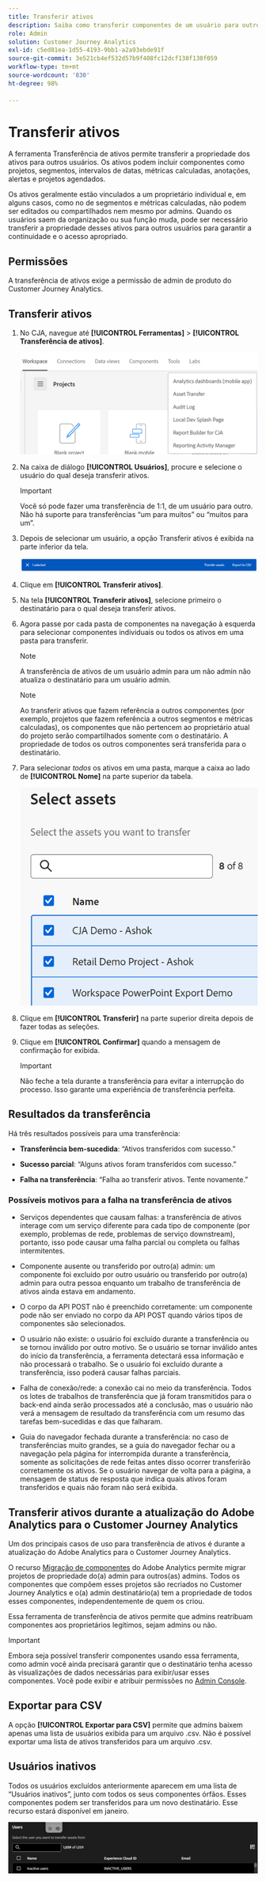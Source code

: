 ```yaml
---
title: Transferir ativos
description: Saiba como transferir componentes de um usuário para outro
role: Admin
solution: Customer Journey Analytics
exl-id: c5ed81ea-1d55-4193-9bb1-a2a93ebde91f
source-git-commit: 3e521cb4ef532d57b9f408fc12dcf138f130f059
workflow-type: tm+mt
source-wordcount: '830'
ht-degree: 98%

---
```


# Transferir ativos

A ferramenta Transferência de ativos permite transferir a propriedade dos ativos para outros usuários. Os ativos podem incluir componentes como projetos, segmentos, intervalos de datas, métricas calculadas, anotações, alertas e projetos agendados.

Os ativos geralmente estão vinculados a um proprietário individual e, em alguns casos, como no de segmentos e métricas calculadas, não podem ser editados ou compartilhados nem mesmo por admins. Quando os usuários saem da organização ou sua função muda, pode ser necessário transferir a propriedade desses ativos para outros usuários para garantir a continuidade e o acesso apropriado.

## Permissões

A transferência de ativos exige a permissão de admin de produto do Customer Journey Analytics.

## Transferir ativos

1. No CJA, navegue até **[!UICONTROL Ferramentas]** > **[!UICONTROL Transferência de ativos]**.

   ![Item de menu de transferência de ativos](/help/tools/asset-transfer/assets/asset-transfer.png)

1. Na caixa de diálogo **[!UICONTROL Usuários]**, procure e selecione o usuário do qual deseja transferir ativos.

   >[!IMPORTANT]
   >
   >Você só pode fazer uma transferência de 1:1, de um usuário para outro. Não há suporte para transferências “um para muitos” ou “muitos para um”.


1. Depois de selecionar um usuário, a opção Transferir ativos é exibida na parte inferior da tela.

   ![Opção de menu Transferir ativos](/help/tools/asset-transfer/assets/after-selection.png)

1. Clique em **[!UICONTROL Transferir ativos]**.

1. Na tela **[!UICONTROL Transferir ativos]**, selecione primeiro o destinatário para o qual deseja transferir ativos.

1. Agora passe por cada pasta de componentes na navegação à esquerda para selecionar componentes individuais ou todos os ativos em uma pasta para transferir.

   >[!NOTE]
   >
   >A transferência de ativos de um usuário admin para um não admin não atualiza o destinatário para um usuário admin.


   >[!NOTE]
   >
   >    Ao transferir ativos que fazem referência a outros componentes (por exemplo, projetos que fazem referência a outros segmentos e métricas calculadas), os componentes que não pertencem ao proprietário atual do projeto serão compartilhados somente com o destinatário. A propriedade de todos os outros componentes será transferida para o destinatário.

1. Para selecionar _todos_ os ativos em uma pasta, marque a caixa ao lado de **[!UICONTROL Nome]** na parte superior da tabela.

   ![selecione os ativos a serem transferidos](/help/tools/asset-transfer/assets/select-assets.png)

1. Clique em **[!UICONTROL Transferir]** na parte superior direita depois de fazer todas as seleções.

1. Clique em **[!UICONTROL Confirmar]** quando a mensagem de confirmação for exibida.

   >[!IMPORTANT]
   >
   >Não feche a tela durante a transferência para evitar a interrupção do processo. Isso garante uma experiência de transferência perfeita.

## Resultados da transferência

Há três resultados possíveis para uma transferência:

- **Transferência bem-sucedida**: “Ativos transferidos com sucesso.”

- **Sucesso parcial**: “Alguns ativos foram transferidos com sucesso.”

- **Falha na transferência**: “Falha ao transferir ativos. Tente novamente.”

### Possíveis motivos para a falha na transferência de ativos

- Serviços dependentes que causam falhas: a transferência de ativos interage com um serviço diferente para cada tipo de componente (por exemplo, problemas de rede, problemas de serviço downstream), portanto, isso pode causar uma falha parcial ou completa ou falhas intermitentes.

- Componente ausente ou transferido por outro(a) admin: um componente foi excluído por outro usuário ou transferido por outro(a) admin para outra pessoa enquanto um trabalho de transferência de ativos ainda estava em andamento.

- O corpo da API POST não é preenchido corretamente: um componente pode não ser enviado no corpo da API POST quando vários tipos de componentes são selecionados.

- O usuário não existe: o usuário foi excluído durante a transferência ou se tornou inválido por outro motivo. Se o usuário se tornar inválido antes do início da transferência, a ferramenta detectará essa informação e não processará o trabalho. Se o usuário foi excluído durante a transferência, isso poderá causar falhas parciais.

- Falha de conexão/rede: a conexão cai no meio da transferência. Todos os lotes de trabalhos de transferência que já foram transmitidos para o back-end ainda serão processados até a conclusão, mas o usuário não verá a mensagem de resultado da transferência com um resumo das tarefas bem-sucedidas e das que falharam.

- Guia do navegador fechada durante a transferência: no caso de transferências muito grandes, se a guia do navegador fechar ou a navegação pela página for interrompida durante a transferência, somente as solicitações de rede feitas antes disso ocorrer transferirão corretamente os ativos. Se o usuário navegar de volta para a página, a mensagem de status de resposta que indica quais ativos foram transferidos e quais não foram não será exibida.

## Transferir ativos durante a atualização do Adobe Analytics para o Customer Journey Analytics

Um dos principais casos de uso para transferência de ativos é durante a atualização do Adobe Analytics para o Customer Journey Analytics.

O recurso [Migração de componentes](https://experienceleague.adobe.com/pt-br/docs/analytics/admin/admin-tools/component-migration/component-migration) do Adobe Analytics permite migrar projetos de propriedade do(a) admin para outros(as) admins. Todos os componentes que compõem esses projetos são recriados no Customer Journey Analytics e o(a) admin destinatário(a) tem a propriedade de todos esses componentes, independentemente de quem os criou.

Essa ferramenta de transferência de ativos permite que admins reatribuam componentes aos proprietários legítimos, sejam admins ou não.

>[!IMPORTANT]
>
>Embora seja possível transferir componentes usando essa ferramenta, como admin você ainda precisará garantir que o destinatário tenha acesso às visualizações de dados necessárias para exibir/usar esses componentes. Você pode exibir e atribuir permissões no [Admin Console](https://helpx.adobe.com/br/enterprise/using/admin-console.html).

## Exportar para CSV

A opção **[!UICONTROL Exportar para CSV]** permite que admins baixem apenas uma lista de usuários exibida para um arquivo .csv. Não é possível exportar uma lista de ativos transferidos para um arquivo .csv.

## Usuários inativos

Todos os usuários excluídos anteriormente aparecem em uma lista de “Usuários inativos”, junto com todos os seus componentes órfãos. Esses componentes podem ser transferidos para um novo destinatário. Esse recurso estará disponível em janeiro.

![Usuários inativos aparecendo na interface Transferir ativos](assets/inactive-users.png)


